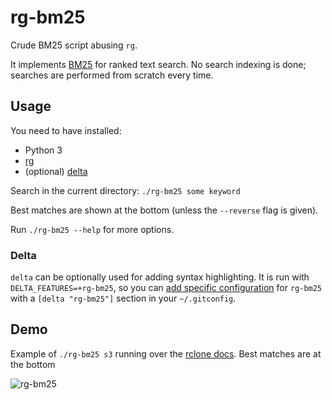 # rg-bm25

Crude BM25 script abusing `rg`.

It implements [BM25](https://en.wikipedia.org/wiki/Okapi_BM25) for ranked text search.
No search indexing is done; searches are performed from scratch every time.

## Usage

You need to have installed:
* Python 3
* [rg](https://github.com/BurntSushi/ripgrep#installation)
* (optional) [delta](https://github.com/dandavison/delta)

Search in the current directory: `./rg-bm25 some keyword`

Best matches are shown at the bottom (unless the `--reverse` flag is given).

Run `./rg-bm25 --help` for more options.

### Delta

`delta` can be optionally used for adding syntax highlighting.
It is run with `DELTA_FEATURES=+rg-bm25`,
so you can [add specific configuration](https://dandavison.github.io/delta/features-named-groups-of-settings.html) for `rg-bm25`
with a `[delta "rg-bm25"]` section in your `~/.gitconfig`.

## Demo

Example of `./rg-bm25 s3` running over the [rclone docs](https://github.com/rclone/rclone/tree/master/docs).
Best matches are at the bottom

![rg-bm25](https://github.com/lincheney/rg-bm25/assets/1336117/f77696e5-44da-4a93-a3b9-337129270e7a)
